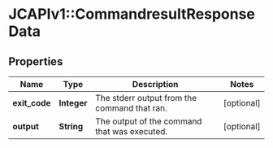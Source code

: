 # JCAPIv1::CommandresultResponseData

## Properties
Name | Type | Description | Notes
------------ | ------------- | ------------- | -------------
**exit_code** | **Integer** | The stderr output from the command that ran. | [optional] 
**output** | **String** | The output of the command that was executed. | [optional] 

